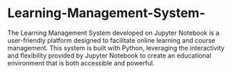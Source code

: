 # Learning-Management-System-
The Learning Management System developed on Jupyter Notebook is a user-friendly platform designed to facilitate online learning and course management. This system is built with Python, leveraging the interactivity and flexibility provided by Jupyter Notebook to create an educational environment that is both accessible and powerful.
